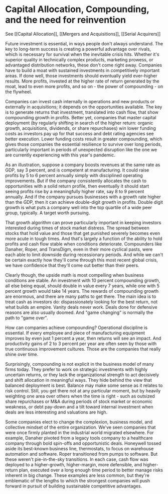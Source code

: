 # Capital Allocation, Compounding, and the need for reinvention

See [[Capital Allocation]], [[Mergers and Acquisitions]], [[Serial Acquirers]]


Future investment is essential, in ways people don't always understand. The key to long-term success is creating a powerful advantage over rivals, which is necessary for survival when the inevitable crisis hits. Whether it's superior quality in technically complex products, marketing prowess, or advantaged distribution networks, these don't come right away. Companies have to build a moat with sustained investments in competitively important areas. If done well, those investments should eventually yield ever-higher results. More profits, invested at the higher rate of return generated by the moat, lead to even more profits, and so on - the power of compounding - on the flywheel.


Companies can invest cash internally in operations and new products or externally in acquisitions; it depends on the opportunities available. The key is to generate returns that investment, translated into cash flow, that show compounding growth in profits. Better yet, companies that master capital deployment (by regularly shifting in search of the higher return: organic growth, acquisitions, dividends, or share repurchases) win lower funding costs as investors pay up for that success and debt rating agencies see better execution. Lower funding costs result in greater compounding, which gives those companies the essential resilience to survive over long periods, particularly important in periods of unexpected disruption like the one we are currently experiencing with this year's pandemic.

As an illustration, suppose a company boosts revenues at the same rate as GDP, say 3 percent, and is competent at manufacturing. It could raise profits by 5 to 6 percent annually simply with disciplined operating improvements. But if the company consistently allocates the cash to opportunities with a solid return profile, then eventually it should start seeing profits rise by a meaningfully higher rate, say 8 to 9 percent annually. And if the company pursues businesses with a growth rate higher than the GDP, then it can achieve double-digit growth in profits. Double digit growth is what puts a company well into the top quartile of a wide peer group, typically. A target worth pursuing.


That growth algorithm can prove particularly important in keeping investors interested during times of stock market distress. The spread between stocks that hold value and those that get punished severely becomes even more acute in tough times. And that's largely a function of the ability to hold profits and cash flow stable when conditions deteriorate. Compounders like Danaher, Roper, and TransDigm, even in their more cyclical pasts, were each able to limit downside during recessionary periods. And while we can't be certain exactly how they'll come through this most recent global crisis, we have confidence that they'll come out better than their peers.

Clearly though, the upside math is most compelling when business conditions are stable. An investment with 10 percent compounding growth, all else being equal, should double in value every 7 years, while one with 5 percent growth would take 14 years. The rewards of compounding growth are enormous, and there are many paths to get there. The main idea is to treat cash as investors do: dispassionately looking for the best return, not what builds an empire. Vanity deals never work. Deals done for defensive reasons are also usually doomed. And "game changing" is normally the path to "game over".

How can companies achieve compounding? Operational discipline is essential. If every employee and piece of manufacturing equipment improves by even just 1 percent a year, then returns will see an impact. And productivity gains of 2 to 3 percent per year are often seen by those with true continuous improvement cultures. Those are the companies that really shine over time.

Surprisingly, compounding is not explicit in the business model of many firms today. They prefer to work on strategic investments with highly uncertain returns, or they lack the organizational strength to act decisively and shift allocation in meaningful ways. They hide behind the view that balanced deployment is best. Balance may make some sense as it relates to risk control. Still, you get there not at any particular moment, but by heavily weighting one area over others when the time is right - such as outsized share repurchases or M&A during periods of stock market or economic weakness, or debt pay-down and a tilt toward internal investment when deals are less interesting and valuations are high.

Some companies elect to change the complexion, business model, and collective mindset of the entire organization. We've seen companies that were once firmly planted in the industrial world migrated elsewhere. For example, Danaher pivoted from a legacy tools company to a healthcare company through bold spin-offs and opportunistic deals. Honeywell tossed aside its best-known business line, thermostats, to focus on warehouse automation and software. Roper transitioned from pumps to software. But these weren't pie-in-the-sky transitions. In each case, cash flow was deployed to a higher-growth, higher-margin, more defensible, and higher-return plan, executed over a long enough time period to better manage risks inherent in big change. These examples are less common, but they're emblematic of the lengths to which the strongest companies will push forward in pursuit of building sustainable competitive advantages.


